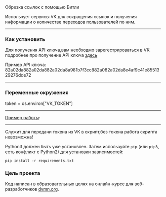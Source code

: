 Обрезка ссылок с помощью Битли

Использует сервисы VK для сокращения ссылок и получения информации о количестве переходов пользователей по ним.

---

### Как установить

Для получения API ключа,вам необходмо зарегестрироваться в VK подробнее про получение API ключа [здесь](https://dev.vk.com/ru/api/access-token/getting-started)

Пример API ключа: 82a02da882a02da882a02da8a981b7f3cc882a082a02da8e4af9c41e8551329276dde72

---

### Переменные окружения

token = os.environ["VK_TOKEN"]

---

[Пример работы](https://imgur.com/a/5AG0OhT):

---

Служит для передачи токена из VK в скрипт,без токена работа скрипта невозможна! 

Python3 должен быть уже установлен. 
Затем используйте `pip` (или `pip3`, есть конфликт с Python2) для установки зависимостей:
```
pip install -r requirements.txt
```

### Цель проекта

Код написан в образовательных целях на онлайн-курсе для веб-разработчиков [dvmn.org](https://dvmn.org/).
